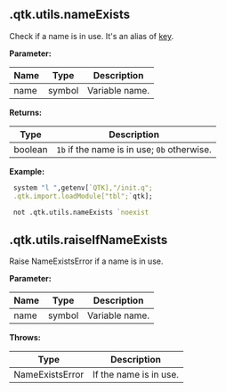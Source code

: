

## .qtk.utils.nameExists

Check if a name is in use.
It's an alias of [key](https://code.kx.com/q/ref/key/#whether-a-name-is-defined).

**Parameter:**

|Name|Type|Description|
|---|---|---|
|name|symbol|Variable name.|

**Returns:**

|Type|Description|
|---|---|
|boolean|`1b` if the name is in use; `0b` otherwise.|

**Example:**

```q
 system "l ",getenv[`QTK],"/init.q";
 .qtk.import.loadModule["tbl";`qtk];

 not .qtk.utils.nameExists `noexist
```

## .qtk.utils.raiseIfNameExists

Raise NameExistsError if a name is in use.

**Parameter:**

|Name|Type|Description|
|---|---|---|
|name|symbol|Variable name.|

**Throws:**

|Type|Description|
|---|---|
|NameExistsError|If the name is in use.|
